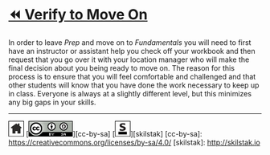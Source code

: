 # [⏪ Verify to Move On](/README.md)

In order to leave *Prep* and move on to *Fundamentals* you will
need to first have an instructor or assistant help you check off
your workbook and then request that you go over it with your location
manager who will make the final decision about you being ready to
move on. The reason for this process is to ensure that you will feel
comfortable and challenged and that other students will know that you
have done the work necessary to keep up in class. Everyone is always
at a slightly different level, but this minimizes any big gaps in your
skills.

---
[![home](/assets/home-bw.png)](/README.md)
[![cc-by-sa](/assets/cc-by-sa.png)][cc-by-sa]
[![skilstak](/assets/skilstak-logo-bw.png)][skilstak]
[cc-by-sa]: https://creativecommons.org/licenses/by-sa/4.0/
[skilstak]: http://skilstak.io

